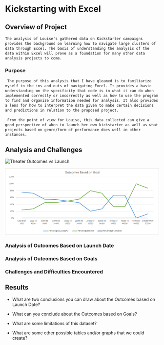 # Kickstarting with Excel

## Overview of Project
    The analysis of Louise's gathered data on Kickstarter campaigns provides the background on learning how to navigate large clusters of data through Excel. The basis of understanding the analysis of the data within Excel will prove as a foundation for many other data analysis projects to come.
### Purpose
     The purpose of this analysis that I have gleamed is to familiarize myself to the ins and outs of navigating Excel. It provides a basic understanding on the specificity that code is in what it can do when implemented correctly or incorrectly as well as how to use the program to find and organize information needed for analysis. It also provides a lens for how to interpret the data given to make certain decisions and predictions in relation to the proposed project.

     From the point of view for Louise, this data collected can give a good perspective of when to launch her own kickstarter as well as what projects based on genre/form of performance does well in other instances. 
## Analysis and Challenges
   ![Theater Outcomes vs Launch](a-lau-gonza/challenge-1-kickstarter-analysis/Resources/Theater_Outcomes_Vs_Launch.png)

   ![Outcomes vs Goals](Resources/Outcomes_vs_Goals.png)
### Analysis of Outcomes Based on Launch Date

### Analysis of Outcomes Based on Goals

### Challenges and Difficulties Encountered

## Results

- What are two conclusions you can draw about the Outcomes based on Launch Date?

- What can you conclude about the Outcomes based on Goals?

- What are some limitations of this dataset?

- What are some other possible tables and/or graphs that we could create?
